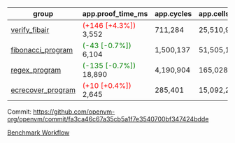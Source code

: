 | group | app.proof_time_ms | app.cycles | app.cells_used | leaf.proof_time_ms | leaf.cycles | leaf.cells_used |
| -- | -- | -- | -- | -- | -- | -- |
| [verify_fibair](https://github.com/openvm-org/openvm/blob/benchmark-results/benchmarks-pr/1226/verify_fibair-fa3ca46c67a35cb5a1f7e3540700bf347424bdde.md) |<span style='color: red'>(+146 [+4.3%])</span> 3,552 |  711,284 |  25,510,945 |- | - | - |
| [fibonacci_program](https://github.com/openvm-org/openvm/blob/benchmark-results/benchmarks-pr/1226/fibonacci-fa3ca46c67a35cb5a1f7e3540700bf347424bdde.md) |<span style='color: green'>(-43 [-0.7%])</span> 6,104 |  1,500,137 |  51,505,102 |- | - | - |
| [regex_program](https://github.com/openvm-org/openvm/blob/benchmark-results/benchmarks-pr/1226/regex-fa3ca46c67a35cb5a1f7e3540700bf347424bdde.md) |<span style='color: green'>(-135 [-0.7%])</span> 18,890 |  4,190,904 |  165,028,173 |- | - | - |
| [ecrecover_program](https://github.com/openvm-org/openvm/blob/benchmark-results/benchmarks-pr/1226/ecrecover-fa3ca46c67a35cb5a1f7e3540700bf347424bdde.md) |<span style='color: red'>(+10 [+0.4%])</span> 2,645 |  285,401 |  15,092,297 |- | - | - |


Commit: https://github.com/openvm-org/openvm/commit/fa3ca46c67a35cb5a1f7e3540700bf347424bdde

[Benchmark Workflow](https://github.com/openvm-org/openvm/actions/runs/12836812445)
